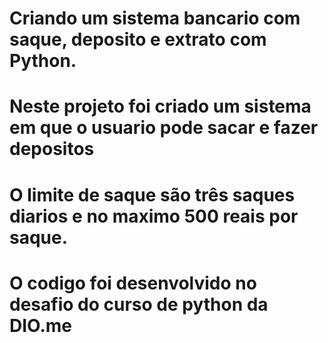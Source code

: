 ﻿# Criando um sistema bancario com saque, deposito e extrato com Python.
 # Neste projeto foi criado um sistema em que o usuario pode sacar e fazer depositos
 # O limite de saque são três saques diarios e no maximo 500 reais por saque.
 # O codigo foi desenvolvido no desafio do curso de python da DIO.me
 
